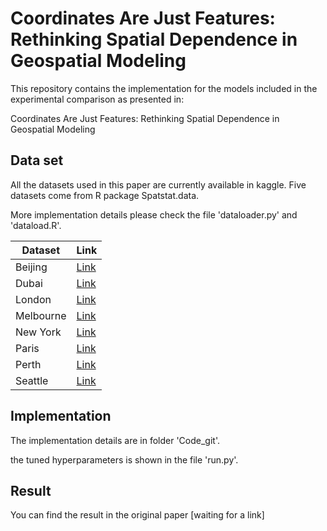 # Coordinates Are Just Features: Rethinking Spatial Dependence in Geospatial Modeling

This repository contains the implementation for the models included in the experimental comparison as presented in:

Coordinates Are Just Features: Rethinking Spatial Dependence in Geospatial Modeling

## Data set 

All the datasets used in this paper are currently available in kaggle. Five datasets come from R package Spatstat.data.

More implementation details please check the file 'dataloader.py' and 'dataload.R'.

| Dataset  | Link  |
|----------|-------------------------------------------------------------|
| Beijing  | [Link](https://www.kaggle.com/datasets/ruiqurm/lianjia/)  |
| Dubai    | [Link](https://www.kaggle.com/datasets/azharsaleem/real-estate-goldmine-dubai-uae-rental-market)  |
| London   | [Link](https://www.kaggle.com/datasets/jakewright/house-price-data)  |
| Melbourne | [Link](https://www.kaggle.com/datasets/dansbecker/melbourne-housing-snapshot)  |
| New York | [Link](https://www.kaggle.com/datasets/nelgiriyewithana/new-york-housing-market)  |
| Paris    | [Link](https://www.kaggle.com/datasets/benoitfavier/immobilier-france)  |
| Perth    | [Link](https://www.kaggle.com/datasets/syuzai/perth-house-prices)  |
| Seattle  | [Link](https://www.kaggle.com/datasets/harlfoxem/housesalesprediction)  |



## Implementation 
The implementation details are in folder 'Code_git'.

the tuned hyperparameters is shown in the file 'run.py'.

## Result
You can find the result in the original paper [waiting for a link]

